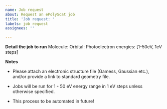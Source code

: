 ```yaml
---
name: Job request
about: Request an ePolyScat job
title: 'Job request: '
labels: job request
assignees: ''

---
```


**Detail the job to run**
Molecule:
Orbital:
Photoelectron energies: [1-50eV, 1eV steps]

**Notes**
- Please attach an electronic structure file (Gamess, Gaussian etc.), and/or provide a link to standard geometry file.

- Jobs will be run for 1 - 50 eV energy range in 1 eV steps unless otherwise specified.

- This process to be automated in future!
